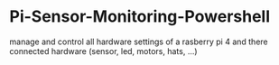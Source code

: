 # Pi-Sensor-Monitoring-Powershell
manage and control all hardware settings of a rasberry pi 4 and there connected hardware (sensor, led, motors, hats, ...)
